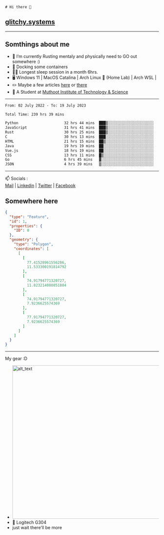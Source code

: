 ```
# Hi there 👋
```
## [glitchy.systems](https://glitchy.systems)
---

## Somthings about me



- 🌱 I’m currently Rusting mentaly and physically need to GO out somewhere :)
- 🐋 Docking some containers
- 😶‍🌫️ Longest sleep session in a month 6hrs.
- 🖥️ Windows 11 | MacOS Catalina | Arch Linux 🦩 (Home Lab) | Arch WSL |
- ✏️ Maybe a few articles [here](https://medium.com/@advaithnarayanan8) or [there](https://medium.com/@advaithnarayanan8)
- 📑 A Student at [Muthoot Institute of Technology & Science](https://mgmits.ac.in/)



---

<!--START_SECTION:waka-->

```txt
From: 02 July 2022 - To: 19 July 2023

Total Time: 239 hrs 39 mins

Python                     32 hrs 44 mins  ███▒░░░░░░░░░░░░░░░░░░░░░   13.66 %
JavaScript                 31 hrs 41 mins  ███▒░░░░░░░░░░░░░░░░░░░░░   13.22 %
Rust                       30 hrs 25 mins  ███▒░░░░░░░░░░░░░░░░░░░░░   12.69 %
C                          30 hrs 13 mins  ███░░░░░░░░░░░░░░░░░░░░░░   12.61 %
HTML                       21 hrs 15 mins  ██▒░░░░░░░░░░░░░░░░░░░░░░   08.87 %
Java                       19 hrs 19 mins  ██░░░░░░░░░░░░░░░░░░░░░░░   08.06 %
Vue.js                     18 hrs 19 mins  ██░░░░░░░░░░░░░░░░░░░░░░░   07.65 %
CSS                        13 hrs 11 mins  █▒░░░░░░░░░░░░░░░░░░░░░░░   05.50 %
Go                         6 hrs 45 mins   ▓░░░░░░░░░░░░░░░░░░░░░░░░   02.82 %
JSON                       4 hrs 39 mins   ▒░░░░░░░░░░░░░░░░░░░░░░░░   01.94 %
```

<!--END_SECTION:waka-->

---

📫 Socials :<br>
[Mail](mailto:advaithnarayanan8@gmail.com) | [Linkedin](https://www.linkedin.com/in/advaith-narayanan-a72152214/) | [Twitter](https://twitter.com/advaithnarayan) | [Facebook](https://screenmessage.com/qinq)

## Somewhere here

```geojson
{
  "type": "Feature",
  "id": 1,
  "properties": {
    "ID": 0
  },
  "geometry": {
    "type": "Polygon",
    "coordinates": [
      [
        [
          77.41528961556286,
          11.533300191814792
        ],
        [
          74.91794771320727,
          11.823214080851884
        ],
        [
          74.91794771320727,
          7.9236625574369
        ],
        [
          77.91794771320727,
          7.9236625574369
        ]
      ]
    ]
  }
}
```


--- 
My gear :D

- [<img alt="alt_text" width="500px" src="https://valid.x86.fr/cache/banner/xv24bv-6.png" />](https://valid.x86.fr/xv24bv)
- 🐁 Logitech G304
- just wait there'll be more

